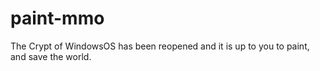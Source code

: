 # paint-mmo
The Crypt of WindowsOS has been reopened and it is up to you to paint, and save the world.
